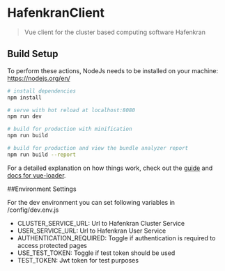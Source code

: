 # HafenkranClient

> Vue client for the cluster based computing software Hafenkran

## Build Setup

To perform these actions, NodeJs needs to be installed on your machine:
https://nodejs.org/en/

``` bash
# install dependencies
npm install

# serve with hot reload at localhost:8080
npm run dev

# build for production with minification
npm run build

# build for production and view the bundle analyzer report
npm run build --report
```

For a detailed explanation on how things work, check out the [guide](http://vuejs-templates.github.io/webpack/) and [docs for vue-loader](http://vuejs.github.io/vue-loader).


##Environment Settings

For the dev environment you can set following variables in /config/dev.env.js

- CLUSTER_SERVICE_URL: Url to Hafenkran Cluster Service
- USER_SERVICE_URL: Url to Hafenkran User Service
- AUTHENTICATION_REQUIRED: Toggle if authentication is required to access protected pages
- USE_TEST_TOKEN: Toggle if test token should be used
- TEST_TOKEN: Jwt token for test purposes

